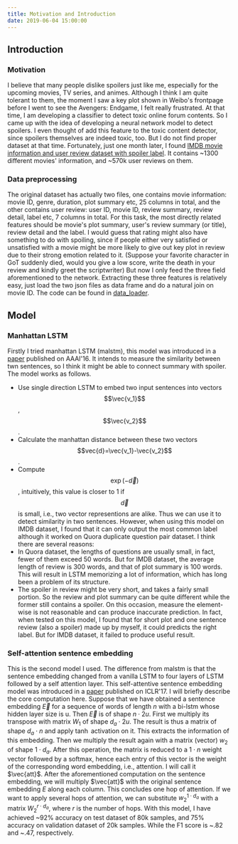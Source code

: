 ```yaml
---
title: Motivation and Introduction
date: 2019-06-04 15:00:00
---
```

## Introduction
### Motivation
I believe that many people dislike spoilers just like me, especially for the upcoming movies, TV series, and animes. Although
I think I am quite tolerant to them, the moment I saw a key plot shown in Weibo's frontpage before I went to see the Avengers: Endgame,
I felt really frustrated. At that time, I am developing a classifier to detect toxic online forum contents. So I came up with the idea of developing a neural network model to detect spoilers. I even thought of add this feature to the toxic content detector, since spoilers themselves are indeed toxic, too. But I do not find proper dataset at that time. Fortunately, just one month later, I found [IMDB movie information and user review dataset with spoiler label](https://www.kaggle.com/rmisra/imdb-spoiler-dataset). It contains ~1300 different movies' information, and ~570k user reviews on them.
### Data preprocessing
The original dataset has actually two files, one contains movie information: movie ID, genre, duration, plot summary etc, 25 columns in total, and the other contains user review: user ID, movie ID, review summary, review detail, label etc, 7 columns in total. For this task, the most directly related features should be movie's plot summary, user's review summary (or title), review detail and the label. I would guess that rating might also have something to do with spoiling, since if people either very satisfied or unsatisfied with a movie might be more likely to give out key plot in review due to their strong emotion related to it. (Suppose your favorite character in GoT suddenly died, would you give a low score, write the death in your review and kindly greet the scriptwriter) But now I only feed the three field aforementioned to the network. Extracting these three features is relatively easy, just load the two json files as data frame and do a natural join on movie ID. The code can be found in [data_loader](./data_loader.ipynb).
## Model
### Manhattan LSTM
Firstly I tried manhattan LSTM (malstm), this model was introduced in a [paper](https://www.aaai.org/ocs/index.php/AAAI/AAAI16/paper/download/12195/12023) published on AAAI'16. It intends to measure the similarity between twn sentences, so I think it might be able to connect summary with spoiler. The model works as follows.
- Use single direction LSTM to embed two input sentences into vectors $$\vec{v_1}$$, $$\vec{v_2}$$. 
- Calculate the manhattan distance between these two vectors $$vec{d}=\vec{v_1}-\vec{v_2}$$.
- Compute $$\exp(-\vec{d})$$, intuitively, this value is closer to 1 if $$\vec{d}$$ is small, i.e., two vector representions are alike. Thus we can use it to detect similarity in two sentences. However, when using this model on IMDB dataset, I found that it can only output the most common label although it worked on Quora duplicate question pair dataset. I think there are several reasons:
- In Quora dataset, the lengths of questions are usually small, in fact, fewer of them exceed 50 words. But for IMDB dataset, the average length of review is 300 words, and that of plot summary is 100 words. This will result in LSTM memorizing a lot of information, which has long been a problem of its structure.
- The spoiler in review might be very short, and takes a fairly small portion. So the review and plot summary can be quite different while the former still contains a spoiler. On this occasion, measure the element-wise is not reasonable and can produce inaccurate prediction.
In fact, when tested on this model, I found that for short plot and one sentence review (also a spoiler) made up by myself, it could predicts the right label. But for IMDB dataset, it failed to produce useful result.
### Self-attention sentence embedding
This is the second model I used. The difference from malstm is that the sentence embedding changed from a vanilla LSTM to four layers of LSTM followed by a self attention layer. This self-attentive sentence embedding model was introduced in a [paper](https://arxiv.org/pdf/1703.03130.pdf) published on ICLR'17. I will briefly describe the core computation here.
Suppose that we have obtained a sentence embedding $\vec{E}$ for a sequence of words of length $n$ with a bi-lstm whose hidden layer size is u. Then $\vec{E}$ is of shape $n\cdot 2u$. First we multiply its transpose with matrix $W_1$ of shape $d_a\cdot 2u$. The result is thus a matrix of shape $d_a\cdot n$ and apply $\tanh$ activation on it. This extracts the information of this embedding. Then we multiply the result again with a matrix (vector) $w_2$ of shape $1\cdot d_a$. After this operation, the matrix is reduced to a $1\cdot n$ weight vector followed by a softmax, hence each entry of this vector is the weight of the corresponding word embedding, i.e., attention. I will call it $\vec{att}$.
After the aforementioned computation on the sentence embedding, we will multiply $\vec{att}$ with the original sentence embedding $E$ along each column. This concludes one hop of attention. If we want to apply several hops of attention, we can substitute $w_2^{1\cdot d_a}$ with a matrix $W_2^{r\cdot d_a}$, where $r$ is the number of hops. With this model, I have achieved ~92% accuracy on test dataset of 80k samples, and 75% accuracy on validation dataset of 20k samples. While the F1 score is ~.82 and ~.47, respectively.

